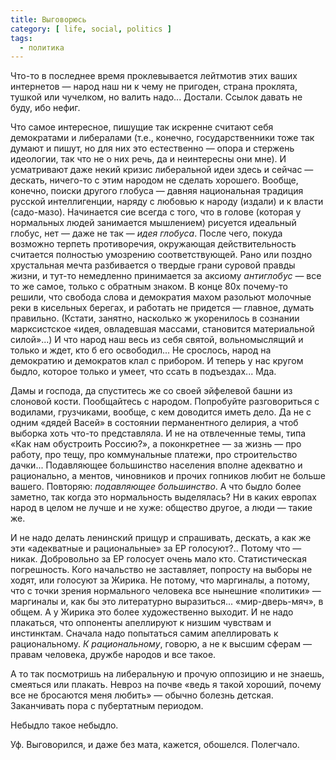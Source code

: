 ```yaml
---
title: Выговорюсь
category: [ life, social, politics ]
tags:
  - политика
---
```

Что-то в последнее время проклевывается лейтмотив этих ваших интернетов — народ наш ни к чему не пригоден,
страна проклята, тушкой или чучелком, но валить надо... Достали. Ссылок давать не буду, ибо нефиг.

Что самое интересное, пишущие так искренне считают себя демократами и либералами (т.е., конечно, государственники
тоже так думают и пишут, но для них это естественно — опора и стержень идеологии, так что не о них речь,
да и неинтересны они мне). И усматривают даже некий кризис либеральной идеи здесь и сейчас — дескать, ничего-то
с этим народом не сделать хорошего. Вообще, конечно, поиски другого глобуса — давняя национальная традиция русской
интеллигенции, наряду с любовью к народу (издали) и к власти (садо-мазо). Начинается сие всегда с того, что
в голове (которая у нормальных людей занимается мышлением) рисуется идеальный глобус, нет — даже не так —
*идея глобуса*. После чего, покуда возможно терпеть противоречия, окружающая действительность считается полностью
умозрению соответствующей. Рано или поздно хрустальная мечта разбивается о твердые грани суровой правды жизни,
и тут-то немедленно принимается за аксиому *антиглобус* — все то же самое, только с обратным знаком. В конце 80х
почему-то решили, что свобода слова и демократия махом разольют молочные реки в кисельных берегах, и работать
не придется — главное, думать правильно. (Кстати, занятно, насколько ж укоренилось в сознании марксистское «идея,
овладевшая массами, становится материальной силой»...) И что народ наш весь из себя святой, вольномыслящий и только
и ждет, кто б его освободил... Не срослось, народ на демократию и демократов клал с прибором. И теперь у нас кругом
быдло, которое только и умеет, что ссать в подъездах... Мда.

Дамы и господа, да спуститесь же со своей эйфелевой башни из слоновой кости. Пообщайтесь с народом. Попробуйте
разговориться с водилами, грузчиками, вообще, с кем доводится иметь дело. Да не с одним «дядей Васей» в состоянии
перманентного делирия, а чтоб выборка хоть что-то представляла. И не на отвлеченные темы, типа «Как нам обустроить
Россию?», а поконкретнее — за жизнь — про работу, про тещу, про коммунальные платежи, про строительство дачки...
Подавляющее большинство населения вполне адекватно и рационально, а ментов, чиновников и прочих гопников любит
не больше вашего. Повторяю: *подавляющее большинство*. А что быдло более заметно, так когда это нормальность
выделялась? Ни в каких европах народ в целом не лучше и не хуже: общество другое, а люди — такие же.

И не надо делать ленинский прищур и спрашивать, дескать, а как же эти «адекватные и рациональные» за ЕР голосуют?..
Потому что — никак. Добровольно за ЕР голосует очень мало кто. Статистическая погрешность. Кого начальство не заставляет,
попросту на выборы не ходят, или голосуют за Жирика. Не потому, что маргиналы, а потому, что с точки зрения нормального
человека все нынешние «политики» — маргиналы и, как бы это литературно выразиться... «мир-дверь-мяч», в общем.
А у Жирика это более художественно выходит. И не надо плакаться, что оппоненты апеллируют к низшим чувствам и инстинктам.
Сначала надо попытаться самим апеллировать к рациональному. *К рациональному*, говорю, а не к высшим сферам — правам
человека, дружбе народов и все такое.

А то так посмотришь на либеральную и прочую оппозицию и не знаешь, смеяться или плакать. Невроз на почве «ведь я такой
хороший, почему все не бросаются меня любить» — обычно болезнь детская. Заканчивать пора с пубертатным периодом.

Небыдло такое небыдло.

Уф. Выговорился, и даже без мата, кажется, обошелся. Полегчало.
